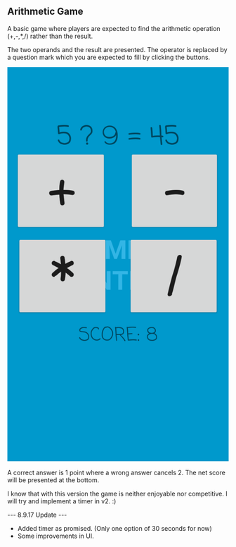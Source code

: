 ## Arithmetic Game

A basic game where players are expected to find the arithmetic operation (+,-,*,/) rather than the result.

The two operands and the result are presented. The operator is replaced by a question mark which you are expected to fill by clicking the buttons.

![SS](ss.png)

A correct answer is 1 point where a wrong answer cancels 2. The net score will be presented at the bottom.

I know that with this version the game is neither enjoyable nor competitive. I will try and implement a timer in v2. :)

--- 8.9.17 Update ---
- Added timer as promised. (Only one option of 30 seconds for now)
- Some improvements in UI.
